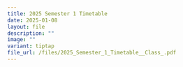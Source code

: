 ```yaml
---
title: 2025 Semester 1 Timetable
date: 2025-01-08
layout: file
description: ""
image: ""
variant: tiptap
file_url: /files/2025_Semester_1_Timetable__Class_.pdf
---
```

